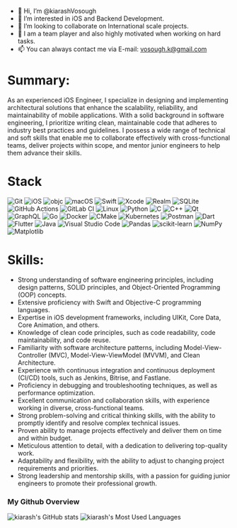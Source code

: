 - 👋 Hi, I’m @kiarashVosough
- 👀 I’m interested in iOS and Backend Development.
- 💞️ I’m looking to collaborate on International scale projects.
- 💪 I am a team player and also highly motivated when working on hard tasks.
- 📫 You can always contact me via E-mail: vosough.k@gmail.com

# Summary:

As an experienced iOS Engineer, I specialize in designing and implementing architectural solutions that enhance the scalability, reliability, and maintainability of mobile applications. With a solid background in software engineering, I prioritize writing clean, maintainable code that adheres to industry best practices and guidelines. I possess a wide range of technical and soft skills that enable me to collaborate effectively with cross-functional teams, deliver projects within scope, and mentor junior engineers to help them advance their skills.

# Stack

![Git](https://img.shields.io/badge/git-%23F05033.svg?style=for-the-badge&logo=git&logoColor=white)
![iOS](https://img.shields.io/badge/iOS-000000?style=for-the-badge&logo=ios&logoColor=white)
![objc](https://img.shields.io/badge/Objective_C-000000?style=for-the-badge&logo=apple&logoColor=white)
![macOS](https://img.shields.io/badge/mac%20os-000000?style=for-the-badge&logo=macos&logoColor=F0F0F0)
![Swift](https://img.shields.io/badge/swift-F54A2A?style=for-the-badge&logo=swift&logoColor=white)
![Xcode](https://img.shields.io/badge/Xcode-007ACC?style=for-the-badge&logo=Xcode&logoColor=white)
![Realm](https://img.shields.io/badge/Realm-39477F?style=for-the-badge&logo=realm&logoColor=white)
![SQLite](https://img.shields.io/badge/sqlite-%2307405e.svg?style=for-the-badge&logo=sqlite&logoColor=white)
![GitHub Actions](https://img.shields.io/badge/github%20actions-%232671E5.svg?style=for-the-badge&logo=githubactions&logoColor=white)
![GitLab CI](https://img.shields.io/badge/gitlab%20ci-%23181717.svg?style=for-the-badge&logo=gitlab&logoColor=white)
![Linux](https://img.shields.io/badge/Linux-FCC624?style=for-the-badge&logo=linux&logoColor=black)
![Python](https://img.shields.io/badge/python-3670A0?style=for-the-badge&logo=python&logoColor=ffdd54)
![C](https://img.shields.io/badge/c-%2300599C.svg?style=for-the-badge&logo=c&logoColor=white)
![C++](https://img.shields.io/badge/c++-%2300599C.svg?style=for-the-badge&logo=c%2B%2B&logoColor=white)
![Qt](https://img.shields.io/badge/Qt-%23217346.svg?style=for-the-badge&logo=Qt&logoColor=white)
![GraphQL](https://img.shields.io/badge/-GraphQL-E10098?style=for-the-badge&logo=graphql&logoColor=white)
![Go](https://img.shields.io/badge/go-%2300ADD8.svg?style=for-the-badge&logo=go&logoColor=white)
![Docker](https://img.shields.io/badge/docker-%230db7ed.svg?style=for-the-badge&logo=docker&logoColor=white)
![CMake](https://img.shields.io/badge/CMake-%23008FBA.svg?style=for-the-badge&logo=cmake&logoColor=white)
![Kubernetes](https://img.shields.io/badge/kubernetes-%23326ce5.svg?style=for-the-badge&logo=kubernetes&logoColor=white)
![Postman](https://img.shields.io/badge/Postman-FF6C37?style=for-the-badge&logo=postman&logoColor=white)
![Dart](https://img.shields.io/badge/dart-%230175C2.svg?style=for-the-badge&logo=dart&logoColor=white)
![Flutter](https://img.shields.io/badge/Flutter-%2302569B.svg?style=for-the-badge&logo=Flutter&logoColor=white)
![Java](https://img.shields.io/badge/java-%23ED8B00.svg?style=for-the-badge&logo=java&logoColor=white)
![Visual Studio Code](https://img.shields.io/badge/Visual%20Studio%20Code-0078d7.svg?style=for-the-badge&logo=visual-studio-code&logoColor=white)
![Pandas](https://img.shields.io/badge/pandas-%23150458.svg?style=for-the-badge&logo=pandas&logoColor=white)
![scikit-learn](https://img.shields.io/badge/scikit--learn-%23F7931E.svg?style=for-the-badge&logo=scikit-learn&logoColor=white)
![NumPy](https://img.shields.io/badge/numpy-%23013243.svg?style=for-the-badge&logo=numpy&logoColor=white)
![Matplotlib](https://img.shields.io/badge/Matplotlib-%23ffffff.svg?style=for-the-badge&logo=Matplotlib&logoColor=black)

# Skills:

- Strong understanding of software engineering principles, including design patterns, SOLID principles, and Object-Oriented Programming (OOP) concepts.
- Extensive proficiency with Swift and Objective-C programming languages.
- Expertise in iOS development frameworks, including UIKit, Core Data, Core Animation, and others.
- Knowledge of clean code principles, such as code readability, code maintainability, and code reuse.
- Familiarity with software architecture patterns, including Model-View-Controller (MVC), Model-View-ViewModel (MVVM), and Clean Architecture.
- Experience with continuous integration and continuous deployment (CI/CD) tools, such as Jenkins, Bitrise, and Fastlane.
- Proficiency in debugging and troubleshooting techniques, as well as performance optimization.
- Excellent communication and collaboration skills, with experience working in diverse, cross-functional teams.
- Strong problem-solving and critical thinking skills, with the ability to promptly identify and resolve complex technical issues.
- Proven ability to manage projects effectively and deliver them on time and within budget.
- Meticulous attention to detail, with a dedication to delivering top-quality work.
- Adaptability and flexibility, with the ability to adjust to changing project requirements and priorities.
- Strong leadership and mentorship skills, with a passion for guiding junior engineers to promote their professional growth.

### My Github Overview
![kiarash's GitHub stats](https://github-readme-stats.vercel.app/api?username=kiarashvosough1999&show_icons=true&theme=radical)
![kiarash's Most Used Languages](https://github-readme-stats.vercel.app/api/top-langs/?username=kiarashvosough1999&layout=compact&show_icons=true&title_color=ffffff&icon_color=34abeb&text_color=ffffff&bg_color=000000&)
